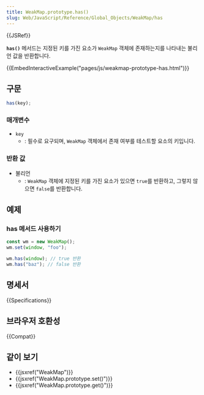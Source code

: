 ```yaml
---
title: WeakMap.prototype.has()
slug: Web/JavaScript/Reference/Global_Objects/WeakMap/has
---
```


{{JSRef}}

**`has()`** 메서드는 지정된 키를 가진 요소가 `WeakMap` 객체에 존재하는지를 나타내는 불리언 값을 반환합니다.

{{EmbedInteractiveExample("pages/js/weakmap-prototype-has.html")}}

## 구문

```js
has(key);
```

### 매개변수

- `key`
  - : 필수로 요구되며, `WeakMap` 객체에서 존재 여부를 테스트할 요소의 키입니다.

### 반환 값

- 불리언
  - : `WeakMap` 객체에 지정된 키를 가진 요소가 있으면 `true`를 반환하고, 그렇지 않으면 `false`를 반환합니다.

## 예제

### has 메서드 사용하기

```js
const wm = new WeakMap();
wm.set(window, "foo");

wm.has(window); // true 반환
wm.has("baz"); // false 반환
```

## 명세서

{{Specifications}}

## 브라우저 호환성

{{Compat}}

## 같이 보기

- {{jsxref("WeakMap")}}
- {{jsxref("WeakMap.prototype.set()")}}
- {{jsxref("WeakMap.prototype.get()")}}
